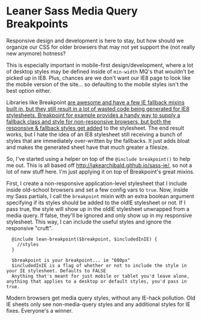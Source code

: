 # Leaner Sass Media Query Breakpoints

Responsive design and development is here to stay, but how should we organize our CSS for older browsers that may not yet support the (not really new anymore) hotness?

This is especially important in mobile-first design/development, where a lot of desktop styles may be defined inside of `min-width` MQ's that wouldn't be picked up in IE8. Plus, chances are we don't want our IE8 page to look like the mobile version of the site... so defaulting to the mobile styles isn't the best option either.

Libraries like Breakpoint <a href="http://breakpoint-sass.com/"> are awesome and have a few IE fallback mixins built in, but they still result in a lot of wasted code being generated for IE8 stylesheets. Breakpoint for example provides a handy way to supply a fallback class and style for non-responsive browsers, but both the responsive & fallback styles <a href="http://breakpoint-sass.com/#advanced">get added</a> to the stylesheet. The end result works, but I hate the idea of an IE8 stylesheet still receiving a bunch of styles that are immediately over-written by the fallbacks. It just adds bloat and makes the generated sheet have that much greater a filesize.

So, I've started using a helper on top of the `@include breakpoint()` to help me out. This is all based off <http://jakearchibald.github.io/sass-ie/>, so not a lot of new stuff here. I'm just applying it on top of Breakpoint's great mixins.

First, I create a non-responsive application-level stylesheet that I include inside old-school browsers and set a few config vars to `true`. Now, inside my Sass partials, I call the `breakpoint` mixin with an extra boolean argument specifying if its styles should be added to the oldIE stylesheet or not. If I pass true, the style will show up in the oldIE stylesheet unwrapped from a media query. If false, they'll be ignored and only show up in my responsive stylesheet. This way, I can include the useful styles and ignore the responsive "cruft".


      @include lean-breakpoint($breakpoint, $includedInIE) {
        //styles
      }

      $breakpoint is your breakpoint... ie "600px"
      $includedInIE is a flag of whether or not to include the style in your IE stylesheet. Defaults to FALSE
      Anything that's meant for just mobile or tablet you'd leave alone, anything that applies to a desktop or default styles, you'd pass in true.

Modern browsers get media query styles, without any IE-hack pollution.  Old IE sheets only see non-media-query styles and any additional styles for IE fixes.  Everyone's a winner.
